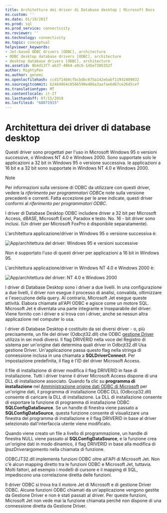 ```yaml
---
title: Architettura dei driver di Database desktop | Microsoft Docs
ms.custom: ''
ms.date: 01/19/2017
ms.prod: sql
ms.prod_service: connectivity
ms.reviewer: ''
ms.technology: connectivity
ms.topic: conceptual
helpviewer_keywords:
- Jet-based ODBC drivers [ODBC], architecture
- ODBC desktop database drivers [ODBC], architecture
- desktop database drivers [ODBC], architecture
ms.assetid: 8b4d13f7-ab37-40b4-a9c6-145e7385352f
author: MightyPen
ms.author: genemi
ms.openlocfilehash: ccd1f14b0cfbcbdbc675a142ebabf11932409832
ms.sourcegitcommit: b2464064c0566590e486a3aafae6d67ce2645cef
ms.translationtype: MT
ms.contentlocale: it-IT
ms.lasthandoff: 07/15/2019
ms.locfileid: "68071915"
---
```

# <a name="desktop-database-drivers-architecture"></a>Architettura dei driver di database desktop
Questi driver sono progettati per l'uso in Microsoft Windows 95 o versioni successive, o Windows NT 4.0 e Windows 2000. Sono supportate solo le applicazioni a 32 bit in Windows 95 o versione successiva. le applicazioni a 16 bit e a 32 bit sono supportate in Windows NT 4.0 e Windows 2000.  
  
> [!NOTE]  
>  Per informazioni sulla versione di ODBC da utilizzare con questi driver, vedere la *riferimento per programmatori ODBC*e note sulla versione precedenti e correnti. Fatta eccezione per le aree indicate, questi driver conformi al *riferimento per programmatori ODBC*.  
  
 I driver di Database Desktop ODBC includere driver a 32 bit per Microsoft Access, dBASE, Microsoft Excel, Paradox e testo. No. 16 - bit driver sono inclusi. (Un driver per Microsoft FoxPro è disponibile separatamente).  
  
 L'architettura applicazione/driver in Windows 95 o versione successiva è:  
  
 ![App&#47;architettura del driver: Windows 95 e versioni successive](../../odbc/microsoft/media/odbcjetarch1.gif "ODBCJetArch1")  
  
 Non è supportato l'uso di questi driver per applicazioni a 16 bit in Windows 95.  
  
 L'architettura applicazione/driver in Windows NT 4.0 e Windows 2000 è:  
  
 ![App&#47;architettura del driver: NT 4.0 e Windows 2000](../../odbc/microsoft/media/odbcjetarch2.gif "ODBCJetArch2")  
  
 I driver di Database Desktop sono i driver a due livelli. In una configurazione a due livelli, il driver non esegue il processo di analisi, convalida, ottimizzare e l'esecuzione della query. Al contrario, Microsoft Jet esegue queste attività. Elabora chiamate all'API ODBC e agisce come un motore SQL. Microsoft Jet è diventata una parte integrante e Inseparabile del driver: Viene fornito con i driver e si trova con i driver, anche se nessun altra applicazione nel computer lo usa.  
  
 I driver di Database Desktop è costituito da sei diversi driver - o, più precisamente, un file del driver (Odbcjt32.dll) che ODBC [gestione Driver](../../odbc/reference/the-driver-manager.md) utilizza in sei modi diversi. Il flag DRIVERID nella voce del Registro di sistema per un'origine dati determina quali driver in Odbcjt32.dll Usa gestione Driver. Un'applicazione passa questo flag nella stringa di connessione inclusa in una chiamata a **SQLDriverConnect**. Per impostazione predefinita, il flag è l'ID del driver Microsoft Access.  
  
 Il file di installazione di driver modifica il flag DRIVERID in fase di installazione. Tutti i driver tranne il driver Microsoft Access dispone di una DLL di installazione associato. Quando fa clic su **programma di installazione** nel [Amministrazione origine dati ODBC di Microsoft](../../odbc/admin/odbc-data-source-administrator.md) per un'origine dati, il programma di installazione ODBC DLL (Odbccp32.dll) consente di caricare la DLL di installazione. La DLL di installazione consente di esportare la funzione di programma di installazione ODBC **SQLConfigDataSource**. Se un handle di finestra viene passato a **SQLConfigDataSource**, questa funzione consente di visualizzare una finestra del programma di installazione e il flag DRIVERID in base al driver selezionato dall'interfaccia utente viene modificato.  
  
 Quando viene creato un file a livello di programmazione, un handle di finestra NULL viene passato al **SQLConfigDataSource**, e la funzione crea un'origine dati in modo dinamico, il flag DRIVERID in base alla modifica di *lpszDriver*argomento nella chiamata di funzione.  
  
 ODBCJT32.dll implementa funzioni ODBC oltre all'API di Microsoft Jet. Non c'è alcun mapping diretto tra le funzioni ODBC e Microsoft Jet, tuttavia. Molti fattori, ad esempio i modelli di cursore e il mapping di SQL, impediscono una correlazione diretta delle funzioni.  
  
 Il driver ODBC si trova tra il motore Jet di Microsoft e di gestione Driver ODBC. Alcune funzioni ODBC chiamati da un'applicazione vengono gestite da Gestione Driver e non è stati passati al driver. Per queste funzioni, Microsoft Jet non vede mai la funzione chiamata perché non dispone di una connessione diretta da Gestione Driver.

